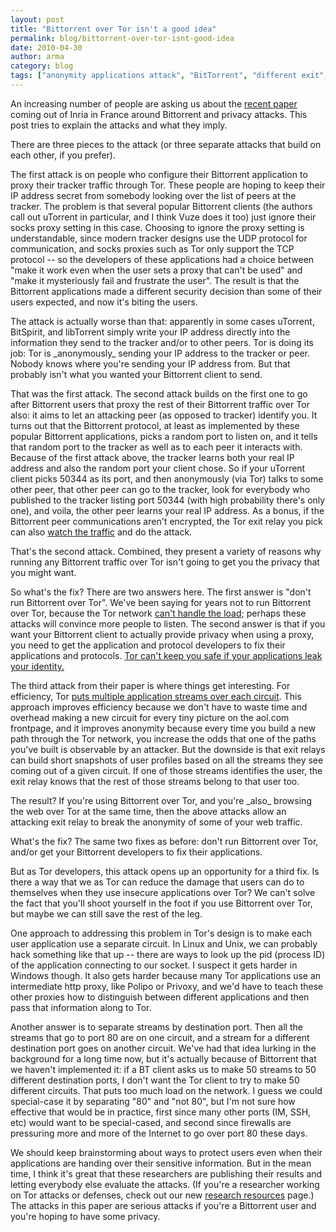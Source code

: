 ```yaml
---
layout: post
title: "Bittorrent over Tor isn't a good idea"
permalink: blog/bittorrent-over-tor-isnt-good-idea
date: 2010-04-30
author: arma
category: blog
tags: ["anonymity applications attack", "BitTorrent", "different exit", "network", "peer", "post privacy problem", "relay"]
---
```


An increasing number of people are asking us about the [recent paper](http://hal.inria.fr/docs/00/47/15/56/PDF/TorBT.pdf) coming out of Inria in France around Bittorrent and privacy attacks. This post tries to explain the attacks and what they imply.

There are three pieces to the attack (or three separate attacks that build on each other, if you prefer).

The first attack is on people who configure their Bittorrent application to proxy their tracker traffic through Tor. These people are hoping to keep their IP address secret from somebody looking over the list of peers at the tracker. The problem is that several popular Bittorrent clients (the authors call out uTorrent in particular, and I think Vuze does it too) just ignore their socks proxy setting in this case. Choosing to ignore the proxy setting is understandable, since modern tracker designs use the UDP protocol for communication, and socks proxies such as Tor only support the TCP protocol -- so the developers of these applications had a choice between "make it work even when the user sets a proxy that can't be used" and "make it mysteriously fail and frustrate the user". The result is that the Bittorrent applications made a different security decision than some of their users expected, and now it's biting the users.

The attack is actually worse than that: apparently in some cases uTorrent, BitSpirit, and libTorrent simply write your IP address directly into the information they send to the tracker and/or to other peers. Tor is doing its job: Tor is \_anonymously\_ sending your IP address to the tracker or peer. Nobody knows where you're sending your IP address from. But that probably isn't what you wanted your Bittorrent client to send.

That was the first attack. The second attack builds on the first one to go after Bittorrent users that proxy the rest of their Bittorrent traffic over Tor also: it aims to let an attacking peer (as opposed to tracker) identify you. It turns out that the Bittorrent protocol, at least as implemented by these popular Bittorrent applications, picks a random port to listen on, and it tells that random port to the tracker as well as to each peer it interacts with. Because of the first attack above, the tracker learns both your real IP address and also the random port your client chose. So if your uTorrent client picks 50344 as its port, and then anonymously (via Tor) talks to some other peer, that other peer can go to the tracker, look for everybody who published to the tracker listing port 50344 (with high probability there's only one), and voila, the other peer learns your real IP address. As a bonus, if the Bittorrent peer communications aren't encrypted, the Tor exit relay you pick can also [watch the traffic](https://trac.torproject.org/projects/tor/wiki/TheOnionRouter/TorFAQ#CanexitnodeseavesdroponcommunicationsIsntthatbad) and do the attack.

That's the second attack. Combined, they present a variety of reasons why running any Bittorrent traffic over Tor isn't going to get you the privacy that you might want.

So what's the fix? There are two answers here. The first answer is "don't run Bittorrent over Tor". We've been saying for years not to run Bittorrent over Tor, because the Tor network [can't handle the load](https://blog.torproject.org/blog/why-tor-is-slow); perhaps these attacks will convince more people to listen. The second answer is that if you want your Bittorrent client to actually provide privacy when using a proxy, you need to get the application and protocol developers to fix their applications and protocols. [Tor can't keep you safe if your applications leak your identity.](https://www.torproject.org/download.html.en#Warning)

The third attack from their paper is where things get interesting. For efficiency, Tor [puts multiple application streams over each circuit](https://svn.torproject.org/svn/projects/design-paper/tor-design.html#sec:intro). This approach improves efficiency because we don't have to waste time and overhead making a new circuit for every tiny picture on the aol.com frontpage, and it improves anonymity because every time you build a new path through the Tor network, you increase the odds that one of the paths you've built is observable by an attacker. But the downside is that exit relays can build short snapshots of user profiles based on all the streams they see coming out of a given circuit. If one of those streams identifies the user, the exit relay knows that the rest of those streams belong to that user too.

The result? If you're using Bittorrent over Tor, and you're \_also\_ browsing the web over Tor at the same time, then the above attacks allow an attacking exit relay to break the anonymity of some of your web traffic.

What's the fix? The same two fixes as before: don't run Bittorrent over Tor, and/or get your Bittorrent developers to fix their applications.

But as Tor developers, this attack opens up an opportunity for a third fix. Is there a way that we as Tor can reduce the damage that users can do to themselves when they use insecure applications over Tor? We can't solve the fact that you'll shoot yourself in the foot if you use Bittorrent over Tor, but maybe we can still save the rest of the leg.

One approach to addressing this problem in Tor's design is to make each user application use a separate circuit. In Linux and Unix, we can probably hack something like that up -- there are ways to look up the pid (process ID) of the application connecting to our socket. I suspect it gets harder in Windows though. It also gets harder because many Tor applications use an intermediate http proxy, like Polipo or Privoxy, and we'd have to teach these other proxies how to distinguish between different applications and then pass that information along to Tor.

Another answer is to separate streams by destination port. Then all the streams that go to port 80 are on one circuit, and a stream for a different destination port goes on another circuit. We've had that idea lurking in the background for a long time now, but it's actually because of Bittorrent that we haven't implemented it: if a BT client asks us to make 50 streams to 50 different destination ports, I don't want the Tor client to try to make 50 different circuits. That puts too much load on the network. I guess we could special-case it by separating "80" and "not 80", but I'm not sure how effective that would be in practice, first since many other ports (IM, SSH, etc) would want to be special-cased, and second since firewalls are pressuring more and more of the Internet to go over port 80 these days.

We should keep brainstorming about ways to protect users even when their applications are handing over their sensitive information. But in the mean time, I think it's great that these researchers are publishing their results and letting everybody else evaluate the attacks. (If you're a researcher working on Tor attacks or defenses, check out our new [research resources](https://www.torproject.org/research.html.en) page.) The attacks in this paper are serious attacks if you're a Bittorrent user and you're hoping to have some privacy.

